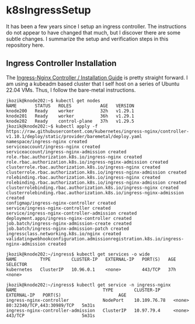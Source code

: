 # k8sIngressSetup
It has been a few years since I setup an ingress controller.  The instructions do not appear to have changed that much, but I discover there are some subtle changes. I summarize the setup and verification steps in this repository here.
## Ingress Controller Installation
The [Ingress-Nginx Controller / Installation Guide](https://kubernetes.github.io/ingress-nginx/deploy/#bare-metal-clusters) is pretty straight forward.  I am using a kubeadm based cluster that I self host on a series of Ubuntu 22.04 VMs. Thus, I follow the bare-metal instructions.
```
jkozik@knode202:~$ kubectl get nodes
NAME       STATUS   ROLES           AGE   VERSION
knode200   Ready    worker          32h   v1.29.1
knode201   Ready    worker          36h   v1.29.1
knode202   Ready    control-plane   37h   v1.29.5
jkozik@knode202:~$ kubectl apply -f https://raw.githubusercontent.com/kubernetes/ingress-nginx/controller-v1.10.1/deploy/static/provider/baremetal/deploy.yaml
namespace/ingress-nginx created
serviceaccount/ingress-nginx created
serviceaccount/ingress-nginx-admission created
role.rbac.authorization.k8s.io/ingress-nginx created
role.rbac.authorization.k8s.io/ingress-nginx-admission created
clusterrole.rbac.authorization.k8s.io/ingress-nginx created
clusterrole.rbac.authorization.k8s.io/ingress-nginx-admission created
rolebinding.rbac.authorization.k8s.io/ingress-nginx created
rolebinding.rbac.authorization.k8s.io/ingress-nginx-admission created
clusterrolebinding.rbac.authorization.k8s.io/ingress-nginx created
clusterrolebinding.rbac.authorization.k8s.io/ingress-nginx-admission created
configmap/ingress-nginx-controller created
service/ingress-nginx-controller created
service/ingress-nginx-controller-admission created
deployment.apps/ingress-nginx-controller created
job.batch/ingress-nginx-admission-create created
job.batch/ingress-nginx-admission-patch created
ingressclass.networking.k8s.io/nginx created
validatingwebhookconfiguration.admissionregistration.k8s.io/ingress-nginx-admission created

jkozik@knode202:~/ingress$ kubectl get services -o wide
NAME         TYPE        CLUSTER-IP   EXTERNAL-IP   PORT(S)   AGE   SELECTOR
kubernetes   ClusterIP   10.96.0.1    <none>        443/TCP   37h   <none>

jkozik@knode202:~/ingress$ kubectl get service -n ingress-nginx
NAME                                 TYPE        CLUSTER-IP     EXTERNAL-IP   PORT(S)                      AGE
ingress-nginx-controller             NodePort    10.109.76.78   <none>        80:32340/TCP,443:30989/TCP   5m31s
ingress-nginx-controller-admission   ClusterIP   10.97.79.4     <none>        443/TCP                      5m31s
```
